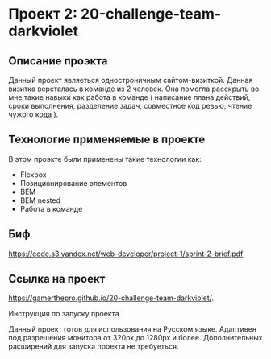 # Проект 2: 20-challenge-team-darkviolet

## Описание проэкта

Данный проект являеться одностроничным сайтом-визиткой. Данная визитка версталась в команде из 2 человек. Она помогла расскрыть во мне такие навыки как работа в команде ( написание плана действий, сроки выполнения, разделение задач, совместное код ревью, чтение чужого кода ).

## Технологие применяемые в проекте

В этом проэкте были применены такие технологии как: 
* Flexbox 
* Позиционирование элементов 
* BEM 
* BEM nested
* Работа в команде

## Биф

https://code.s3.yandex.net/web-developer/project-1/sprint-2-brief.pdf

## Ссылка на проект 

https://gamerthepro.github.io/20-challenge-team-darkviolet/.

Инструкция по запуску проекта

Данный проект готов для использования на Русском языке. Адаптивен под разрешения монитора от 320px до 1280px и более. Дополнительных расширений для запуска проекта не требуеться.